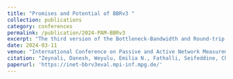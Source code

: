 ```yaml
---
title: "Promises and Potential of BBRv3 "
collection: publications
category: conferences
permalink: /publication/2024-PAM-BBRv3
excerpt: "The third version of the Bottleneck-Bandwidth and Round-trip (BBR) algorithm, BBRv3"
date: 2024-03-11
venue: "International Conference on Passive and Active Network Measurement"
citation: "Zeynali, Danesh, Weyulu, Emilia N., Fathalli, Seifeddine, Chandrasekaran, Balakrishnan, and Feldmann, Anja. (2024). 'Promises and Potential of BBRv3' International Conference on Passive and Active Network Measurement."
paperurl: 'https://inet-bbrv3eval.mpi-inf.mpg.de/'
---
```

